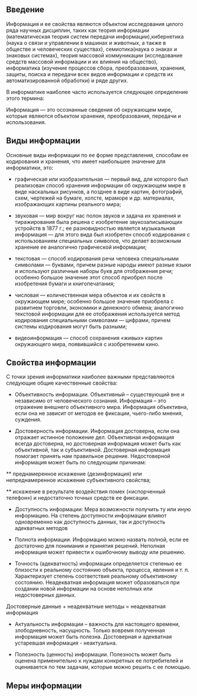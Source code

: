 ## Введение

Информация и ее свойства являются объектом исследования целого ряда научных дисциплин, таких как теория информации (математическая теория систем передачи информации),кибернетика (наука о связи и управлении в машинах и животных, а также в обществе и человеческих существах), семиотика(наука о знаках и знаковых системах), теория массовой коммуникации (исследование средств массовой информации и их влияния на общество), информатика (изучение процессов сбора, преобразования, хранения, защиты, поиска и передачи всех видов информации и средств их автоматизированной обработки) и ряде других.

В информатике наиболее часто используется следующее определение этого термина:

Информация — это осознанные сведения об окружающем мире, которые являются объектом хранения, преобразования, передачи и использования.


## Виды информации

Основные виды информации по ее форме представления, способам ее кодирования и хранения, что имеет наибольшее значение для информатики, это:

* графическая или изобразительная — первый вид, для которого был реализован способ хранения информации об окружающем мире в виде наскальных рисунков, а позднее в виде картин, фотографий, схем, чертежей на бумаге, холсте, мраморе и др. материалах, изображающих картины реального мира;

* звуковая — мир вокруг нас полон звуков и задача их хранения и тиражирования была решена с изобретение звукозаписывающих устройств в 1877 г.; ее разновидностью является музыкальная информация — для этого вида был изобретен способ кодирования с использованием специальных символов, что делает возможным хранение ее аналогично графической информации;

* текстовая — способ кодирования речи человека специальными символами — буквами, причем разные народы имеют разные языки и используют различные наборы букв для отображения речи; особенно большое значение этот способ приобрел после изобретения бумаги и книгопечатания;

* числовая — количественная мера объектов и их свойств в окружающем мире; особенно большое значение приобрела с развитием торговли, экономики и денежного обмена; аналогично текстовой информации для ее отображения используется метод кодирования специальными символами — цифрами, причем системы кодирования могут быть разными;

* видеоинформация — способ сохранения «живых» картин окружающего мира, появившийся с изобретением кино.


## Свойства информации

С точки зрения информатики наиболее важными представляются следующие общие качественные свойства: 

* Объективность информации. Объективный – существующий вне и независимо от человеческого сознания. Информация – это отражение внешнего объективного мира. Информация объективна, если она не зависит от методов ее фиксации, чьего-либо мнения, суждения.

* Достоверность информации. Информация достоверна, если она отражает истинное положение дел. Объективная информация всегда достоверна, но достоверная информация может быть как объективной, так и субъективной. Достоверная информация помогает принять нам правильное решение. Недостоверной информация может быть по следующим причинам:

** преднамеренное искажение (дезинформация) или непреднамеренное искажение субъективного свойства;

** искажение в результате воздействия помех («испорченный телефон») и недостаточно точных средств ее фиксации.

* Доступность информации: Мера возможности получить ту или иную информацию. На степень доступности информации влияют одновременно как доступность данных, так и доступность адекватных методов

* Полнота информации. Информацию можно назвать полной, если ее достаточно для понимания и принятия решений. Неполная информация может привести к ошибочному выводу или решению.

* Точность (адекватность) информации определяется степенью ее близости к реальному состоянию объекта, процесса, явления и т. п. Характеризует степень соответствия реальному объективному состоянию. Неадекватная информация может образоваться при создании новой информации на основе неполных или недостоверных данных.

Достоверные данные + неадекватные методы = неадекватная информация

* Актуальность информации – важность для настоящего времени, злободневность, насущность. Только вовремя полученная информация может быть полезна. Достоверная и адекватная устаревшая информация - неактуальна.

* Полезность (ценность) информации. Полезность может быть оценена применительно к нуждам конкретных ее потребителей и оценивается по тем задачам, которые можно решить с ее помощью.

## Меры информации
